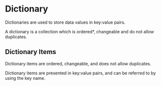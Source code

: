# Dictionary
Dictionaries are used to store data values in key:value pairs.

A dictionary is a collection which is ordered*, changeable and do not allow duplicates.

## Dictionary Items
Dictionary items are ordered, changeable, and does not allow duplicates.

Dictionary items are presented in key:value pairs, and can be referred to by using the key name.

